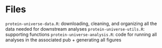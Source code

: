 # Files

`protein-universe-data.R`: downloading, cleaning, and organizing all the data needed for downstream analyses
`protein-universe-utils.R`: supporting functions
`protein-universe-analysis.R`: code for running all analyses in the associated pub + generating all figures
